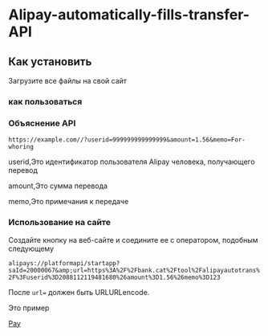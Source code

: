 # Alipay-automatically-fills-transfer-API

## Как установить

Загрузите все файлы на свой сайт

### как пользоваться

### Объяснение API

`https://example.com//?userid=999999999999999&amount=1.56&memo=For-whoring`

userid,Это идентификатор пользователя Alipay человека, получающего перевод

amount,Это сумма перевода

memo,Это примечания к передаче

### Использование на сайте

Создайте кнопку на веб-сайте и соедините ее с оператором, подобным следующему

`alipays://platformapi/startapp?saId=20000067&amp;url=https%3A%2F%2Fbank.cat%2Ftool%2Falipayautotrans%2F%3Fuserid%3D2088112119481680%26amount%3D1.56%26memo%3D123`

После `url=` должен быть URLURLencode.

Это пример

[Pay](alipays://platformapi/startapp?saId=20000067&amp;url=https%3A%2F%2Fbank.cat%2Ftool%2Falipayautotrans%2F%3Fuserid%3D2088112119481680%26amount%3D1.56%26memo%3D123)

